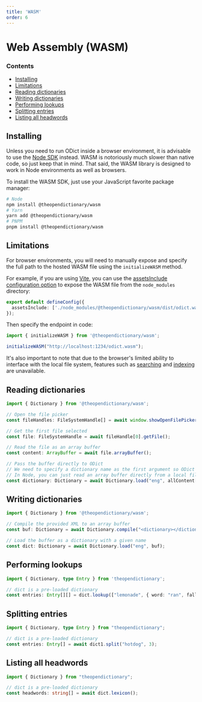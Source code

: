 ```yaml
---
title: 'WASM'
order: 6
---
```


# Web Assembly (WASM)

<aside>

### Contents

- [Installing](#installing)
- [Limitations](#limitations)
- [Reading dictionaries](#reading-dictionaries)
- [Writing dictionaries](#writing-dictionaries)
- [Performing lookups](#performing-lookups)
- [Splitting entries](#splitting-entries)
- [Listing all headwords](#listing-all-headwords)

</aside>

## Installing 

Unless you need to run ODict inside a browser environment, it is advisable to use the [Node SDK](./node) instead. WASM is notoriously much slower than native code, so just keep that in mind. That said, the WASM library is designed to work in Node environments as well as browsers.

To install the WASM SDK, just use your JavaScript favorite package manager:

```bash
# Node
npm install @theopendictionary/wasm
# Yarn
yarn add @theopendictionary/wasm
# PNPM
pnpm install @theopendictionary/wasm
```

## Limitations

For browser environments, you will need to manually expose and specify the full path to the hosted WASM file using the `initializeWASM` method. 

For example, if you are using [Vite](https://vitejs.dev), you can use the [assetsInclude configuration option](https://vitejs.dev/config/shared-options.html#assetsinclude) to expose the WASM file from the `node_modules` directory:

```typescript
export default defineConfig({
  assetsInclude: ['./node_modules/@theopendictionary/wasm/dist/odict.wasm'],
});
```

Then specify the endpoint in code:

```typescript
import { initializeWASM } from '@theopendictionary/wasm';

initializeWASM("http://localhost:1234/odict.wasm");
```

It's also important to note that due to the browser's limited ability to interface with the local file system, features such as [searching](../cli/search) and [indexing](../cli/index) are unavailable.

## Reading dictionaries

```typescript
import { Dictionary } from '@theopendictionary/wasm';

// Open the file picker
const fileHandles: FileSystemHandle[] = await window.showOpenFilePicker(options);

// Get the first file selected
const file: FileSystemHandle = await fileHandle[0].getFile();

// Read the file as an array buffer
const content: ArrayBuffer = await file.arrayBuffer();

// Pass the buffer directly to ODict
// We need to specify a dictionary name as the first argument so ODict knows how to cache this data
// In Node, you can just read an array buffer directly from a local file via the `fs` module
const dictionary: Dictionary = await Dictionary.load("eng", allContent[0]);
```

## Writing dictionaries

```typescript
import { Dictionary } from '@theopendictionary/wasm';

// Compile the provided XML to an array buffer
const buf: Dictionary = await Dictionary.compile("<dictionary></dictionary>");

// Load the buffer as a dictionary with a given name
const dict: Dictionary = await Dictionary.load("eng", buf);
```

## Performing lookups

```typescript
import { Dictionary, type Entry } from 'theopendictionary';

// dict is a pre-loaded dictionary
const entries: Entry[][] = dict.lookup(["lemonade", { word: "ran", fallback: "run" });
```

## Splitting entries

```typescript
import { Dictionary, type Entry } from "theopendictionary";

// dict is a pre-loaded dictionary
const entries: Entry[] = await dict1.split("hotdog", 3);
```

## Listing all headwords

```typescript
import { Dictionary } from "theopendictionary";

// dict is a pre-loaded dictionary
const headwords: string[] = await dict.lexicon();
```

